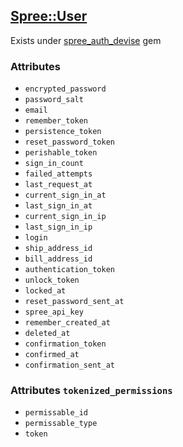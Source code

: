 ## [Spree::User](https://github.com/spree/spree_auth_devise/tree/master/app/models/spree/user.rb)
Exists under [spree_auth_devise](https://github.com/spree/spree_auth_devise) gem

### Attributes
* `encrypted_password`
* `password_salt`
* `email`
* `remember_token`
* `persistence_token`
* `reset_password_token`
* `perishable_token`
* `sign_in_count`
* `failed_attempts`
* `last_request_at`
* `current_sign_in_at`
* `last_sign_in_at`
* `current_sign_in_ip`
* `last_sign_in_ip`
* `login`
* `ship_address_id`
* `bill_address_id`
* `authentication_token`
* `unlock_token`
* `locked_at`
* `reset_password_sent_at`
* `spree_api_key`
* `remember_created_at`
* `deleted_at`
* `confirmation_token`
* `confirmed_at`
* `confirmation_sent_at`




### Attributes `tokenized_permissions`
* `permissable_id`
* `permissable_type`
* `token`


